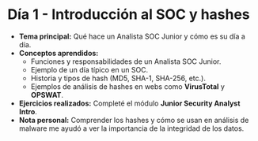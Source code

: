 # Día 1 - Introducción al SOC y hashes

- **Tema principal:** Qué hace un Analista SOC Junior y cómo es su día a día.  
- **Conceptos aprendidos:**
  - Funciones y responsabilidades de un Analista SOC Junior.
  - Ejemplo de un día típico en un SOC.
  - Historia y tipos de hash (MD5, SHA-1, SHA-256, etc.).
  - Ejemplos de análisis de hashes en webs como **VirusTotal** y **OPSWAT**.
- **Ejercicios realizados:** Completé el módulo **Junior Security Analyst Intro**.  
- **Nota personal:** Comprender los hashes y cómo se usan en análisis de malware me ayudó a ver la importancia de la integridad de los datos.
